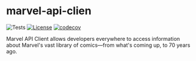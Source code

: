 # marvel-api-clien


![Tests](https://github.com/othercodes/marvel-api-client/workflows/Tests/badge.svg)
 [![License](https://poser.pugx.org/othercode/rest/license)](https://packagist.org/packages/othercode/rest) [![codecov](https://codecov.io/gh/othercodes/marvel-api-client/branch/master/graph/badge.svg)](https://codecov.io/gh/othercodes/marvel-api-client)


Marvel API Client allows developers everywhere to access information about Marvel's vast library of comics—from what's 
coming up, to 70 years ago.
